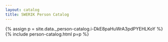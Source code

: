 ```yaml
---
layout: catalog
title: SWERIK Person Catalog
---
```

{% assign p = site.data._person-catalog.i-DkE8paHuWrA3pdPYEHLKoY %}
{% include person-catalog.html p=p %}

